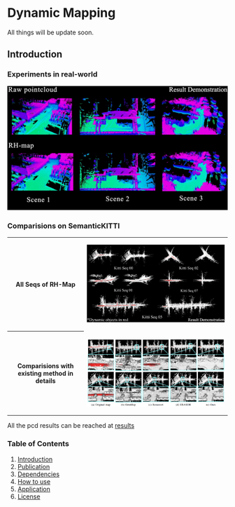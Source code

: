 # Dynamic Mapping
All things will be update soon.
## Introduction

### Experiments in real-world
<p align="center">
  <img src="doc/real-exp.png" alt="animated" width="750" />
</p>

### Comparisions on SemanticKITTI
<table>
<tr>
    <th>All Seqs of RH-Map</th>
        <td><p align="center"><img src="doc/KITTI_results.png" alt="animated"/></p>
        </td>
</tr>
<tr>
    <th>Comparisions with existing method in details</th>
        <td><p align="center"><img src="doc/comparisions.png" alt="animated"/></p>
</tr>
</table>


All the pcd results can be reached at [results](https://drive.google.com/drive/folders/1bhhVIdqCIDsI3Jz2mEWbTN1ngprhLmBL?usp=sharing)

### Table of Contents
1. [Introduction](#RH-Map:-Online-Map-Construction-Framework-of-Dynamic-Objects-Removal-Based-on-3D-Region-wise-Hash-Map-Structure)
2. [Publication](#Publication)
3. [Dependencies](#Dependencies)
4. [How to use](#How-to-use)
5. [Application](#Application)
6. [License](#License)
